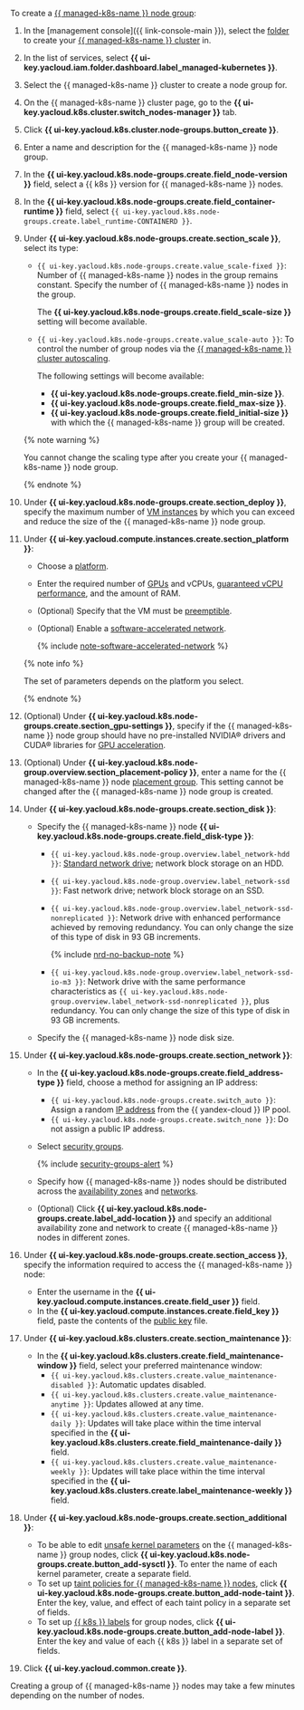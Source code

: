 To create a [{{ managed-k8s-name }} node group](../../managed-kubernetes/concepts/index.md#node-group):
1. In the [management console]({{ link-console-main }}), select the [folder](../../resource-manager/concepts/resources-hierarchy.md#folder) to create your [{{ managed-k8s-name }} cluster](../../managed-kubernetes/concepts/index.md#kubernetes-cluster) in.
1. In the list of services, select **{{ ui-key.yacloud.iam.folder.dashboard.label_managed-kubernetes }}**.
1. Select the {{ managed-k8s-name }} cluster to create a node group for.
1. On the {{ managed-k8s-name }} cluster page, go to the **{{ ui-key.yacloud.k8s.cluster.switch_nodes-manager }}** tab.
1. Click **{{ ui-key.yacloud.k8s.cluster.node-groups.button_create }}**.
1. Enter a name and description for the {{ managed-k8s-name }} node group.
1. In the **{{ ui-key.yacloud.k8s.node-groups.create.field_node-version }}** field, select a {{ k8s }} version for {{ managed-k8s-name }} nodes.
1. In the **{{ ui-key.yacloud.k8s.node-groups.create.field_container-runtime }}** field, select `{{ ui-key.yacloud.k8s.node-groups.create.label_runtime-CONTAINERD }}`.
1. Under **{{ ui-key.yacloud.k8s.node-groups.create.section_scale }}**, select its type:
   * `{{ ui-key.yacloud.k8s.node-groups.create.value_scale-fixed }}`: Number of {{ managed-k8s-name }} nodes in the group remains constant. Specify the number of {{ managed-k8s-name }} nodes in the group.

     The **{{ ui-key.yacloud.k8s.node-groups.create.field_scale-size }}** setting will become available.
   * `{{ ui-key.yacloud.k8s.node-groups.create.value_scale-auto }}`: To control the number of group nodes via the [{{ managed-k8s-name }} cluster autoscaling](../../managed-kubernetes/concepts/autoscale.md#ca).

     The following settings will become available:
     * **{{ ui-key.yacloud.k8s.node-groups.create.field_min-size }}**.
     * **{{ ui-key.yacloud.k8s.node-groups.create.field_max-size }}**.
     * **{{ ui-key.yacloud.k8s.node-groups.create.field_initial-size }}** with which the {{ managed-k8s-name }} group will be created.

   {% note warning %}

   You cannot change the scaling type after you create your {{ managed-k8s-name }} node group.

   {% endnote %}

1. Under **{{ ui-key.yacloud.k8s.node-groups.create.section_deploy }}**, specify the maximum number of [VM instances](../../compute/concepts/vm.md) by which you can exceed and reduce the size of the {{ managed-k8s-name }} node group.
1. Under **{{ ui-key.yacloud.compute.instances.create.section_platform }}**:
   * Choose a [platform](../../compute/concepts/vm-platforms.md).
   * Enter the required number of [GPUs](../../compute/concepts/gpus.md) and vCPUs, [guaranteed vCPU performance](../../compute/concepts/performance-levels.md), and the amount of RAM.
   * (Optional) Specify that the VM must be [preemptible](../../compute/concepts/preemptible-vm.md).
   * (Optional) Enable a [software-accelerated network](../../compute/concepts/software-accelerated-network.md).

      {% include [note-software-accelerated-network](note-software-accelerated-network.md) %}

   {% note info %}

   The set of parameters depends on the platform you select.

   {% endnote %}

1. (Optional) Under **{{ ui-key.yacloud.k8s.node-groups.create.section_gpu-settings }}**, specify if the {{ managed-k8s-name }} node group should have no pre-installed NVIDIA® drivers and CUDA® libraries for [GPU acceleration](../../compute/concepts/gpus.md).
1. (Optional) Under **{{ ui-key.yacloud.k8s.node-group.overview.section_placement-policy }}**, enter a name for the {{ managed-k8s-name }} node [placement group](../../compute/concepts/placement-groups.md). This setting cannot be changed after the {{ managed-k8s-name }} node group is created.
1. Under **{{ ui-key.yacloud.k8s.node-groups.create.section_disk }}**:
   * Specify the {{ managed-k8s-name }} node **{{ ui-key.yacloud.k8s.node-groups.create.field_disk-type }}**:
     * `{{ ui-key.yacloud.k8s.node-group.overview.label_network-hdd }}`: [Standard network drive](../../compute/concepts/disk.md#disks-types); network block storage on an HDD.
     * `{{ ui-key.yacloud.k8s.node-group.overview.label_network-ssd }}`: Fast network drive; network block storage on an SSD.
     * `{{ ui-key.yacloud.k8s.node-group.overview.label_network-ssd-nonreplicated }}`: Network drive with enhanced performance achieved by removing redundancy. You can only change the size of this type of disk in 93 GB increments.

       {% include [nrd-no-backup-note](nrd-no-backup-note.md) %}

     * `{{ ui-key.yacloud.k8s.node-group.overview.label_network-ssd-io-m3 }}`: Network drive with the same performance characteristics as `{{ ui-key.yacloud.k8s.node-group.overview.label_network-ssd-nonreplicated }}`, plus redundancy. You can only change the size of this type of disk in 93 GB increments.

   * Specify the {{ managed-k8s-name }} node disk size.
1. Under **{{ ui-key.yacloud.k8s.node-groups.create.section_network }}**:
   * In the **{{ ui-key.yacloud.k8s.node-groups.create.field_address-type }}** field, choose a method for assigning an IP address:
     * `{{ ui-key.yacloud.k8s.node-groups.create.switch_auto }}`: Assign a random [IP address](../../vpc/concepts/address.md) from the {{ yandex-cloud }} IP pool.
     * `{{ ui-key.yacloud.k8s.node-groups.create.switch_none }}`: Do not assign a public IP address.
   * Select [security groups](../../vpc/concepts/security-groups.md).

     {% include [security-groups-alert](security-groups-alert.md) %}

   
   * Specify how {{ managed-k8s-name }} nodes should be distributed across the [availability zones](../../overview/concepts/geo-scope.md) and [networks](../../vpc/concepts/network.md#network).
   * (Optional) Click **{{ ui-key.yacloud.k8s.node-groups.create.label_add-location }}** and specify an additional availability zone and network to create {{ managed-k8s-name }} nodes in different zones.


1. Under **{{ ui-key.yacloud.k8s.node-groups.create.section_access }}**, specify the information required to access the {{ managed-k8s-name }} node:
   * Enter the username in the **{{ ui-key.yacloud.compute.instances.create.field_user }}** field.
   * In the **{{ ui-key.yacloud.compute.instances.create.field_key }}** field, paste the contents of the [public key](../../managed-kubernetes/operations/node-connect-ssh.md#creating-ssh-keys) file.
1. Under **{{ ui-key.yacloud.k8s.clusters.create.section_maintenance }}**:
   * In the **{{ ui-key.yacloud.k8s.clusters.create.field_maintenance-window }}** field, select your preferred maintenance window:
     * `{{ ui-key.yacloud.k8s.clusters.create.value_maintenance-disabled }}`: Automatic updates disabled.
     * `{{ ui-key.yacloud.k8s.clusters.create.value_maintenance-anytime }}`: Updates allowed at any time.
     * `{{ ui-key.yacloud.k8s.clusters.create.value_maintenance-daily }}`: Updates will take place within the time interval specified in the **{{ ui-key.yacloud.k8s.clusters.create.field_maintenance-daily }}** field.
     * `{{ ui-key.yacloud.k8s.clusters.create.value_maintenance-weekly }}`: Updates will take place within the time interval specified in the **{{ ui-key.yacloud.k8s.clusters.create.label_maintenance-weekly }}** field.
1. Under **{{ ui-key.yacloud.k8s.node-groups.create.section_additional }}**:
   * To be able to edit [unsafe kernel parameters](../../managed-kubernetes/concepts/index.md#node-group) on the {{ managed-k8s-name }} group nodes, click **{{ ui-key.yacloud.k8s.node-groups.create.button_add-sysctl }}**. To enter the name of each kernel parameter, create a separate field.
   * To set up [taint policies for {{ managed-k8s-name }} nodes](../../managed-kubernetes/concepts/index.md#taints-tolerations), click **{{ ui-key.yacloud.k8s.node-groups.create.button_add-node-taint }}**. Enter the key, value, and effect of each taint policy in a separate set of fields.
   * To set up [{{ k8s }} labels](../../managed-kubernetes/concepts/index.md#node-labels) for group nodes, click **{{ ui-key.yacloud.k8s.node-groups.create.button_add-node-label }}**. Enter the key and value of each {{ k8s }} label in a separate set of fields.
1. Click **{{ ui-key.yacloud.common.create }}**.

Creating a group of {{ managed-k8s-name }} nodes may take a few minutes depending on the number of nodes.